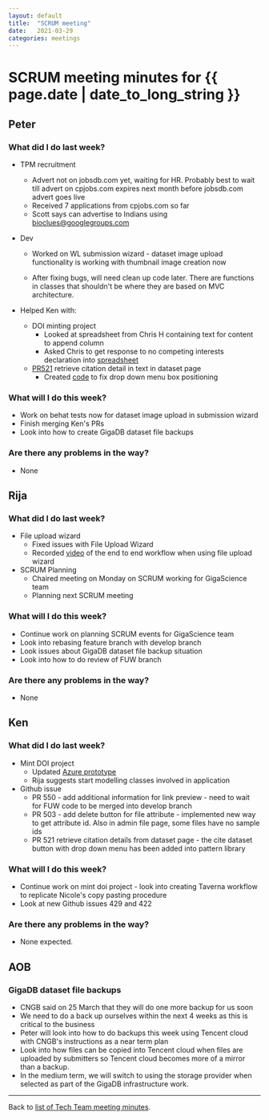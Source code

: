 ```yaml
---
layout: default
title:  "SCRUM meeting"
date:   2021-03-29
categories: meetings
---
```

# SCRUM meeting minutes for {{ page.date | date_to_long_string }}

## Peter

### What did I do last week?
* TPM recruitment
  * Advert not on jobsdb.com yet, waiting for HR. Probably best to wait till 
      advert on cpjobs.com expires next month before jobsdb.com advert goes live
  * Received 7 applications from cpjobs.com so far
  * Scott says can advertise to Indians using bioclues@googlegroups.com

* Dev
  * Worked on WL submission wizard - dataset image upload functionality is
    working with thumbnail image creation now

  * After fixing bugs, will need clean up code later. There are functions in 
    classes that shouldn't be where they are based on MVC architecture.

* Helped Ken with:
  * DOI minting project
    * Looked at spreadsheet from Chris H containing text for content to append 
      column
    * Asked Chris to get response to no competing interests declaration into 
      [spreadsheet](https://drive.google.com/file/d/1yEox-6Fsi7RHRjH11-dMD2yfGQQ8XAKf/view?usp=sharing)
  * [PR521](https://github.com/gigascience/gigadb-website/pull/521) retrieve 
    citation detail in text in dataset page
    * Created [code](https://github.com/pli888/gigadb-website/tree/kencho51-Add-citation-button-%2383)
      to fix drop down menu box positioning

### What will I do this week?
* Work on behat tests now for dataset image upload in submission wizard
* Finish merging Ken's PRs
* Look into how to create GigaDB dataset file backups

### Are there any problems in the way?
* None

## Rija

### What did I do last week?
* File upload wizard
  * Fixed issues with File Upload Wizard
  * Recorded [video](https://drive.google.com/file/d/1kkMMApX0J8Fcyt8ftwCe2PKPrtu5rQ6N/view?usp=sharing) 
  of the end to end workflow when using file upload wizard
* SCRUM Planning
  * Chaired meeting on Monday on SCRUM working for GigaScience team
  * Planning next SCRUM meeting

### What will I do this week?
* Continue work on planning SCRUM events for GigaScience team
* Look into rebasing feature branch with develop branch
* Look issues about GigaDB dataset file backup situation
* Look into how to do review of FUW branch

### Are there any problems in the way?
* None

## Ken

### What did I do last week?
* Mint DOI project
    * Updated [Azure prototype](https://5m1bfb.axshare.com)
    * Rija suggests start modelling classes involved in application
* Github issue
    * PR 550 - add additional information for link preview - need to wait for 
      FUW code to be merged into develop branch
    * PR 503 - add delete button for file attribute - implemented new way to get 
      attribute id. Also in admin file page, some files have no sample ids
    * PR 521 retrieve citation details from dataset page - the cite dataset 
      button with drop down menu has been added into pattern library

### What will I do this week?
* Continue work on mint doi project - look into creating Taverna workflow to 
  replicate Nicole's copy pasting procedure
* Look at new Github issues 429 and 422

### Are there any problems in the way?
* None expected.

## AOB

### GigaDB dataset file backups
* CNGB said on 25 March that they will do one more backup for us soon
* We need to do a back up ourselves within the next 4 weeks as this is critical 
  to the business
* Peter will look into how to do backups this week using Tencent cloud with 
  CNGB's instructions as a near term plan
* Look into how files can be copied into Tencent cloud when files are uploaded
  by submitters so Tencent cloud becomes more of a mirror than a backup.
* In the medium term, we will switch to using the storage provider when selected
  as part of the GigaDB infrastructure work.

<hr>

Back to [list of Tech Team meeting minutes][scrum-meetings].

[scrum-meetings]: /techteam/index.html
